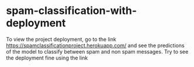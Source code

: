 # spam-classification-with-deployment

To view the project deployment, go to the link https://spamclassificationproject.herokuapp.com/ and see the predictions of the model to classify between spam and non spam messages. Try to see the deployment fine using the link
